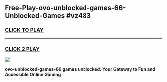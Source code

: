 
## Free-Play-ovo-unblocked-games-66-Unblocked-Games #vz483
<h3>
<a href="https://news.freeplayer.one?title=ovo-unblocked-games-66&ref=8M">CLICK TO PLAY</a></h3>
<hr>

<h3>
<a href="https://news.freeplayer.one?title=ovo-unblocked-games-66&ref=8M">CLICK 2 PLAY</a>
  
</h3>

<a href="https://news.freeplayer.one?title=ovo-unblocked-games-66&ref=8M"><img src="https://clearcache.store/games.png"></a>


**ovo-unblocked-games-66 games unblocked: Your Gateway to Fun and Accessible Online Gaming**
